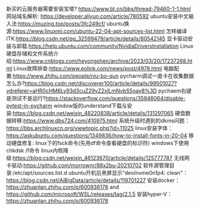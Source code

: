 新买的云服务器需要安装宝塔? https://www.bt.cn/bbs/thread-79460-1-1.html
网站域名解析: https://developer.aliyun.com/article/780592
ubuntu安装中文输入法:https://muzing.top/posts/3fc249cf/
ubuntu换源:https://www.linuxmi.com/ubuntu-22-04-apt-sources-list.html
怎样编译ITK:https://blog.csdn.net/qq_32599479/article/details/80542145
显卡驱动安装与卸载:https://help.ubuntu.com/community/NvidiaDriversInstallation
Linux硬盘存储和文件系统介绍:https://www.cnblogs.com/heyongshen/archive/2023/03/20/17237268.html
Linux故障排查:https://www.eolink.com/news/post/4978.html
电脑配置:https://www.zhihu.com/people/niu-bo-qun
pycharm调试一直卡在收集数据怎么办?https://blog.csdn.net/discoverer100/article/details/99501027?ydreferer=aHR0cHM6Ly93d3cuZ29vZ2xlLmNvbS5oay8%3D
pychaem右键是测试不是运行?https://stackoverflow.com/questions/35848064/disable-pytest-in-pycharm
window版的understand下载与安装:https://blog.csdn.net/weixin_48220838/article/details/131297065
硬盘数据转移:https://www.dbs724.com/410975.html
系统升级时遇到的dkms问题：https://bbs.archlinuxcn.org/viewtopic.php?id=11025
linux安装字体：https://askubuntu.com/questions/1349836/how-to-install-fonts-in-20-04
移动硬盘修复: linux下的fsck命令(先用df命令查看硬盘的标识符) windows下使用chkdsk /f命令
linux内核降级:https://blog.csdn.net/weixin_46123670/article/details/125777787
无线网卡驱动:https://github.com/morrownr/88x2bu-20210702
软件源管理目录:/etc/apt/sources.list.d
ubuntu开机后黑屏显示"dev/nvme0n1p4: clean"：https://blog.csdn.net/AiBigData/article/details/119701227
安装docker：https://zhuanlan.zhihu.com/p/600936178	and	https://github.com/microsoft/WSL/releases/tag/2.1.5
安装hyper-V：https://zhuanlan.zhihu.com/p/600936178